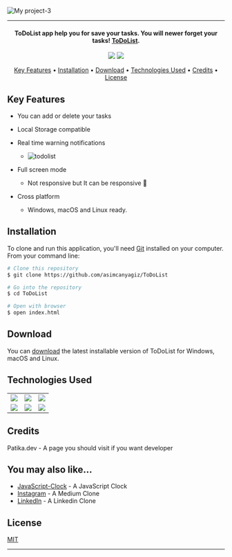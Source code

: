 ![My project-3](https://user-images.githubusercontent.com/89473605/177614001-1761fa2e-304e-4121-950c-400d2c5b50b0.png)


<hr>
<h4 align="center">ToDoList app help you for save your tasks. You will newer forget your tasks! <a href="https://github.com/asimcanyagiz/ToDoList" target="_blank">ToDoList</a>.</h4>

<p align="center">
  <img src="https://img.shields.io/github/commit-activity/y/asimcanyagiz/ToDoList">
  <img src="https://img.shields.io/github/license/asimcanyagiz/ToDoList">
</p>

<p align="center">
  <a href="#key-features">Key Features</a> •
  <a href="#installation">Installation</a> •
  <a href="#download">Download</a> •
  <a href="#technologies-used">Technologies Used</a> •
  <a href="#credits">Credits</a> •
  <a href="#license">License</a>
</p>

## Key Features

* You can add or delete your tasks
* Local Storage compatible
* Real time warning notifications
  - ![todolist](https://user-images.githubusercontent.com/89473605/177612651-df9adada-c4d6-4121-b6db-6f26195adf93.gif)

* Full screen mode
  - Not responsive but It can be responsive 🌺
* Cross platform
  - Windows, macOS and Linux ready.

## Installation

To clone and run this application, you'll need [Git](https://git-scm.com) installed on your computer. From your command line:

```bash
# Clone this repository
$ git clone https://github.com/asimcanyagiz/ToDoList

# Go into the repository
$ cd ToDoList

# Open with browser
$ open index.html
```


## Download

You can [download](https://github.com/asimcanyagiz/ToDoList) the latest installable version of ToDoList for Windows, macOS and Linux.

## Technologies Used

<table style"float:right;">
  <tr>
    <td><img src="https://img.shields.io/badge/-JavaScript-black?style=flat&logo=javascript"/></td>
    <td><img src="https://img.shields.io/badge/-HTML5-E34F26?style=flat&logo=html5&logoColor=white"></td>
    <td><img src="https://img.shields.io/badge/-CSS3-1572B6?style=flat&logo=css3"/></td>
  </tr>
  <tr>
    <td><img src="https://img.shields.io/badge/-Bootstrap-563D7C?style=flat&logo=bootstrap"/></td>
    <td><img src="https://img.shields.io/badge/-Github-black?style=flat&logo=github"/></td>
    <td> <img src="https://img.shields.io/badge/-Git-black?style=flat&logo=git"/></td>
  </tr>
</table>

## Credits

Patika.dev - A page you should visit if you want developer

## You may also like...

- [JavaScript-Clock](https://github.com/asimcanyagiz/JavaScript-Clock) - A JavaScript Clock
- [Instagram](https://github.com/asimcanyagiz/linkedinclone) - A Medium Clone
- [LinkedIn](https://github.com/asimcanyagiz/linkedinclone) - A Linkedin Clone

## License

[MIT](https://choosealicense.com/licenses/mit)

---
